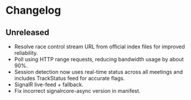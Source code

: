 # Changelog

## Unreleased
- Resolve race control stream URL from official index files for improved reliability.
- Poll using HTTP range requests, reducing bandwidth usage by about 90%.
- Session detection now uses real-time status across all meetings and includes TrackStatus feed for accurate flags.
- SignalR live-feed + fallback.
- Fix incorrect signalrcore-async version in manifest.
